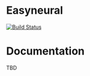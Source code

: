 # Easyneural

[![Build Status](https://travis-ci.com/mgr-inz-rafal/easyneural.svg?branch=master)](https://travis-ci.org/mgr-inz-rafal/easyneural)

# Documentation

TBD
